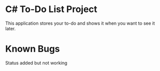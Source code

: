 # C# To-Do List Project

This application stores your to-do and shows it when you want to see it later.

# Known Bugs
Status added but not working
